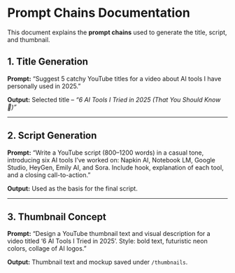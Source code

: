 # Prompt Chains Documentation

This document explains the **prompt chains** used to generate the title, script, and thumbnail.

## 1. Title Generation
**Prompt:** “Suggest 5 catchy YouTube titles for a video about AI tools I have personally used in 2025.”

**Output:** Selected title – *“6 AI Tools I Tried in 2025 (That You Should Know 🚀)”*

---

## 2. Script Generation
**Prompt:** “Write a YouTube script (800–1200 words) in a casual tone, introducing six AI tools I’ve worked on: Napkin AI, Notebook LM, Google Studio, HeyGen, Emily AI, and Sora. Include hook, explanation of each tool, and a closing call-to-action.”

**Output:** Used as the basis for the final script.

---

## 3. Thumbnail Concept
**Prompt:** “Design a YouTube thumbnail text and visual description for a video titled ‘6 AI Tools I Tried in 2025’. Style: bold text, futuristic neon colors, collage of AI logos.”

**Output:** Thumbnail text and mockup saved under `/thumbnails`.

